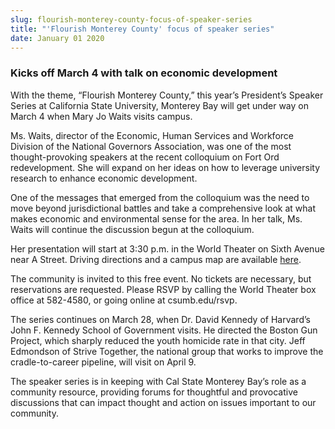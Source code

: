 ```yaml
---
slug: flourish-monterey-county-focus-of-speaker-series
title: "'Flourish Monterey County' focus of speaker series"
date: January 01 2020
---
```


<h3>Kicks off March 4 with talk on economic development</h3><p>With the theme, “Flourish Monterey County,” this year’s President’s Speaker Series at California State University, Monterey Bay will get under way on March 4 when Mary Jo Waits visits campus.
</p><p>Ms. Waits, director of the Economic, Human Services and Workforce Division of the National Governors Association, was one of the most thought-provoking speakers at the recent colloquium on Fort Ord redevelopment. She will expand on her ideas on how to leverage university research to enhance economic development.
</p><p>One of the messages that emerged from the colloquium was the need to move beyond jurisdictional battles and take a comprehensive look at what makes economic and environmental sense for the area. In her talk, Ms. Waits will continue the discussion begun at the colloquium.
</p><p>Her presentation will start at 3:30 p.m. in the World Theater on Sixth Avenue near A Street. Driving directions and a campus map are available <a href="http://csumb.edu/maps">here</a>.
</p><p>The community is invited to this free event. No tickets are necessary, but reservations are requested. Please RSVP by calling the World Theater box office at 582-4580, or going online at csumb.edu/rsvp.
</p><p>The series continues on March 28, when Dr. David Kennedy of Harvard’s John F. Kennedy School of Government visits. He directed the Boston Gun Project, which sharply reduced the youth homicide rate in that city. Jeff Edmondson of Strive Together, the national group that works to improve the cradle-to-career pipeline, will visit on April 9.
</p><p>The speaker series is in keeping with Cal State Monterey Bay’s role as a community resource, providing forums for thoughtful and provocative discussions that can impact thought and action on issues important to our community.
</p><p> 
</p>
